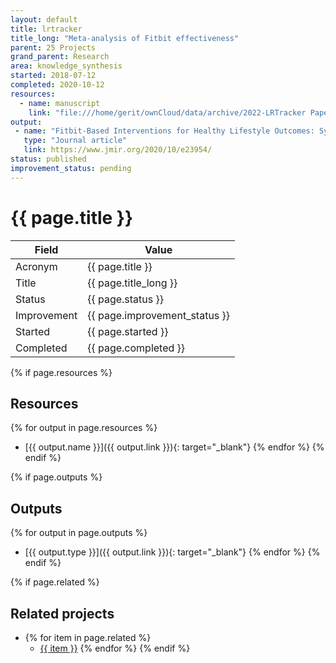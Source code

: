```yaml
---
layout: default
title: lrtracker
title_long: "Meta-analysis of Fitbit effectiveness"
parent: 25 Projects
grand_parent: Research
area: knowledge_synthesis
started: 2018-07-12
completed: 2020-10-12
resources:
  - name: manuscript
    link: "file:///home/gerit/ownCloud/data/archive/2022-LRTracker Paper"
output:
 - name: "Fitbit-Based Interventions for Healthy Lifestyle Outcomes: Systematic Review and Meta-Analysis"
   type: "Journal article"
   link: https://www.jmir.org/2020/10/e23954/
status: published
improvement_status: pending
---
```


# {{ page.title }}

Field               | Value
------------------- | ----------------------------------
Acronym             | {{ page.title }}
Title               | {{ page.title_long }}
Status              | {{ page.status }}
Improvement         | {{ page.improvement_status }}
Started             | {{ page.started }}
Completed           | {{ page.completed }}

{% if page.resources %}
## Resources

  {% for output in page.resources %}
  - [{{ output.name }}]({{ output.link }}){: target="_blank"}
  {% endfor %}
{% endif %}

{% if page.outputs %}
## Outputs

  {% for output in page.outputs %}
  - [{{ output.type }}]({{ output.link }}){: target="_blank"}
  {% endfor %}
{% endif %}

{% if page.related %}
## Related projects 

- {% for item in page.related %}
  - <a href="{{ item }}">{{ item }}</a>
{% endfor %}
{% endif %}
